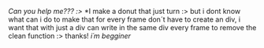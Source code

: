 *Can you help me??? :>*
*I make a donut that just turn :> but i dont know what can i do to make that for every frame don´t have to create an div, i want that with just a div can write in the same div every frame to remove the clean function :> thanks!
*i´m begginer* 